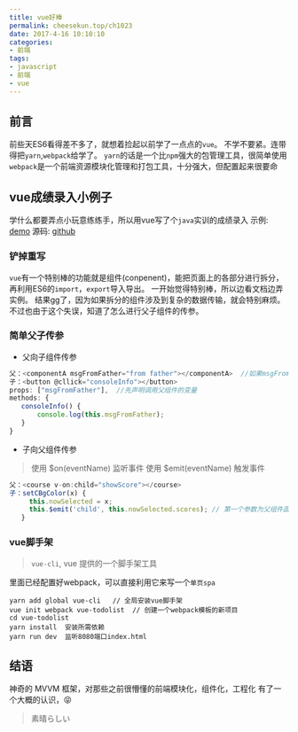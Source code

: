 ```yaml
---
title: vue好棒
permalink: cheesekun.top/ch1023
date: 2017-4-16 10:10:10
categories:
- 前端
tags:
- javascript
- 前端
- vue
---
```

## 前言
前些天ES6看得差不多了，就想着捡起以前学了一点点的`vue`。
不学不要紧。连带得把`yarn`,`webpack`给学了。
`yarn`的话是一个比`npm`强大的包管理工具，很简单使用
`webpack`是一个前端资源模块化管理和打包工具，十分强大，但配置起来很要命

## vue成绩录入小例子
学什么都要弄点小玩意练练手，所以用vue写了个`java`实训的成绩录入
示例: [demo](http://cheesekun.top/score-enter)
源码: [github](https://github.com/cheeseKun/vue-list)

### 铲掉重写
`vue`有一个特别棒的功能就是组件(conpenent)，能把页面上的各部分进行拆分，
再利用ES6的`import`，`export`导入导出。
一开始觉得特别棒，所以边看文档边弄实例。
结果gg了，因为如果拆分的组件涉及到复杂的数据传输，就会特别麻烦。
不过也由于这个失误，知道了怎么进行父子组件的传参。

### 简单父子传参
- 父向子组件传参
 ```javascript
父：<componentA msgFromFather="from father"></componentA>  //如果msgFromFather是动态的，可以:msgFromFather.
子：<button @cllick="consoleInfo"></button>
props: ["msgFromFather"],  //先声明调用父组件的变量
methods: {
	consoleInfo() {
		console.log(this.msgFromFather);
	}
}
 ```
- 子向父组件传参
 > 使用 $on(eventName) 监听事件
 > 使用 $emit(eventName) 触发事件

 ```javascript
父：<course v-on:child="showScore"></course>
子：setCBgColor(x) {
      this.nowSelected = x;
      this.$emit('child', this.nowSelected.scores); // 第一个参数为父组件函数绑定的自定义事件，剩余参数为传参
    }
 ```

### vue脚手架
> `vue-cli`, vue 提供的一个脚手架工具

里面已经配置好webpack，可以直接利用它来写一个`单页spa`
```shell
yarn add global vue-cli   // 全局安装vue脚手架
vue init webpack vue-todolist  // 创建一个webpack模板的新项目
cd vue-todolist
yarn install  安装所需依赖
yarn run dev  监听8080端口index.html
```

## 结语
神奇的 MVVM 框架，对那些之前很懵懂的前端模块化，组件化，工程化
有了一个大概的认识，😝
> 素晴らしい
